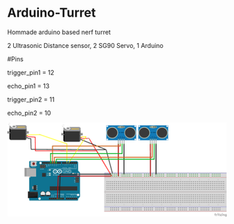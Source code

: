 # Arduino-Turret
 Hommade arduino based nerf turret


2 Ultrasonic Distance sensor,
2 SG90 Servo,
1 Arduino

#Pins

trigger_pin1 = 12

echo_pin1 = 13

trigger_pin2 = 11

echo_pin2 = 10


![](Arduino-Turret.png)
